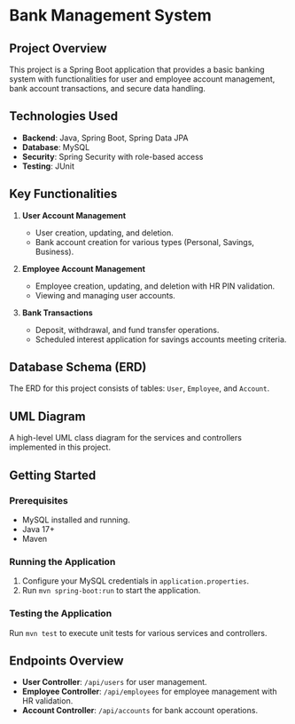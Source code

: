 
# Bank Management System

## Project Overview
This project is a Spring Boot application that provides a basic banking system with functionalities for user and employee account management, bank account transactions, and secure data handling.

## Technologies Used
- **Backend**: Java, Spring Boot, Spring Data JPA
- **Database**: MySQL
- **Security**: Spring Security with role-based access
- **Testing**: JUnit

## Key Functionalities
1. **User Account Management**
   - User creation, updating, and deletion.
   - Bank account creation for various types (Personal, Savings, Business).

2. **Employee Account Management**
   - Employee creation, updating, and deletion with HR PIN validation.
   - Viewing and managing user accounts.

3. **Bank Transactions**
   - Deposit, withdrawal, and fund transfer operations.
   - Scheduled interest application for savings accounts meeting criteria.

## Database Schema (ERD)
The ERD for this project consists of tables: `User`, `Employee`, and `Account`.

## UML Diagram
A high-level UML class diagram for the services and controllers implemented in this project.

## Getting Started
### Prerequisites
- MySQL installed and running.
- Java 17+
- Maven

### Running the Application
1. Configure your MySQL credentials in `application.properties`.
2. Run `mvn spring-boot:run` to start the application.

### Testing the Application
Run `mvn test` to execute unit tests for various services and controllers.

## Endpoints Overview
- **User Controller**: `/api/users` for user management.
- **Employee Controller**: `/api/employees` for employee management with HR validation.
- **Account Controller**: `/api/accounts` for bank account operations.

